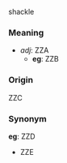 shackle
### Meaning
+ _adj_: ZZA
    + __eg__: ZZB

### Origin

ZZC

### Synonym

__eg__: ZZD

+ ZZE



